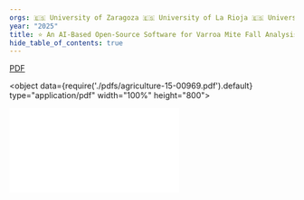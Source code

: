 ```yaml
---
orgs: 🇪🇸 University of Zaragoza 🇪🇸 University of La Rioja 🇪🇸 University of Valencia
year: "2025"
title: ⭐️ An AI-Based Open-Source Software for Varroa Mite Fall Analysis in Honeybee Colonies
hide_table_of_contents: true
---
```

[PDF](pdfs/agriculture-15-00969.pdf)

<object data={require('./pdfs/agriculture-15-00969.pdf').default} type="application/pdf" width="100%" height="800"></object>

![](pdfs/agriculture-15-00969.pdf)
